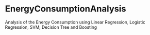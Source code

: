 # EnergyConsumptionAnalysis
Analysis of the Energy Consumption using Linear Regression, Logistic Regression, SVM, Decision Tree and Boosting
